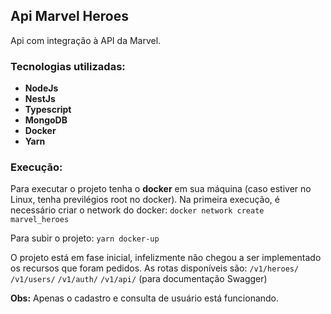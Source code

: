 ## Api Marvel Heroes

Api com integração à API da Marvel.

### Tecnologias utilizadas:
* **NodeJs**
* **NestJs**
* **Typescript**
* **MongoDB**
* **Docker**
* **Yarn**

### Execução:

Para executar o projeto tenha o **docker** em sua máquina (caso estiver no Linux, tenha previlégios root no docker). Na primeira execução, é necessário criar o network do docker:
```docker network create marvel_heroes```

Para subir o projeto:
```yarn docker-up```

O projeto está em fase inicial, infelizmente não chegou a ser implementado os recursos que foram pedidos. As rotas disponíveis são:
```/v1/heroes/```
```/v1/users/```
```/v1/auth/```
```/v1/api/``` (para documentação Swagger)

**Obs:** Apenas o cadastro e consulta de usuário está funcionando.